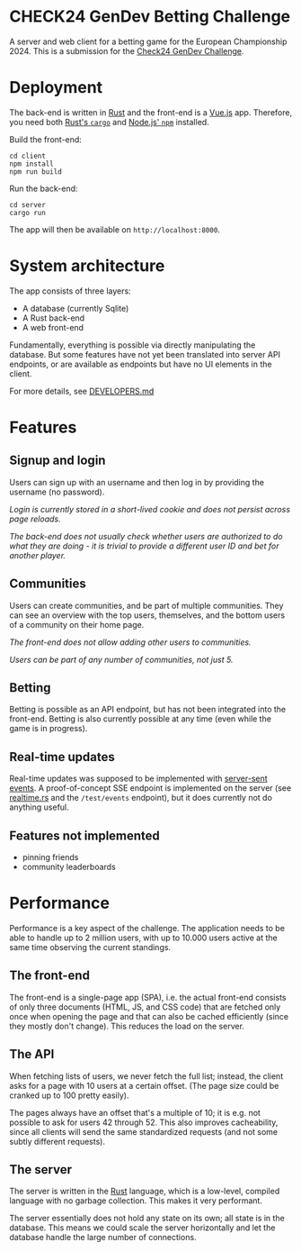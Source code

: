 # CHECK24 GenDev Betting Challenge

A server and web client for a betting game for the European Championship 2024.
This is a submission for the [Check24 GenDev Challenge](https://github.com/check24-scholarships/check24-betting-challenge).

# Deployment

The back-end is written in [Rust](https://www.rust-lang.org/) and the front-end is a [Vue.js](https://vuejs.org/) app. Therefore, you need both [Rust's `cargo`](https://www.rust-lang.org/tools/install) and [Node.js' `npm`](https://nodejs.org/en/download) installed.

Build the front-end:
```
cd client
npm install
npm run build
```
Run the back-end:
```
cd server
cargo run
```

The app will then be available on `http://localhost:8000`.

# System architecture

The app consists of three layers:
- A database (currently Sqlite)
- A Rust back-end
- A web front-end

Fundamentally, everything is possible via directly manipulating the database. But some features have not yet been translated into server API endpoints, or are available as endpoints but have no UI elements in the client.

For more details, see [DEVELOPERS.md](./DEVELOPERS.md)

# Features

## Signup and login
Users can sign up with an username and then log in by providing the username (no password).

*Login is currently stored in a short-lived cookie and does not persist across page reloads.*

*The back-end does not usually check whether users are authorized to do what they are doing - it is trivial to provide a different user ID and bet for another player.*

## Communities
Users can create communities, and be part of multiple communities. They can see an overview with the top users, themselves, and the bottom users of a community on their home page.

*The front-end does not allow adding other users to communities.*

*Users can be part of any number of communities, not just 5.*

## Betting

Betting is possible as an API endpoint, but has not been integrated into the front-end. Betting is also currently possible at any time (even while the game is in progress).

## Real-time updates

Real-time updates was supposed to be implemented with [server-sent events](https://developer.mozilla.org/en-US/docs/Web/API/Server-sent_events/Using_server-sent_events).
A proof-of-concept SSE endpoint is implemented on the server (see [realtime.rs](./server/src/realtime.rs) and the `/test/events` endpoint),
but it does currently not do anything useful.

## Features not implemented

- pinning friends
- community leaderboards

# Performance

Performance is a key aspect of the challenge.
The application needs to be able to handle up to 2 million users, with up to 10.000 users active at the same time observing the current standings.

## The front-end
The front-end is a single-page app (SPA), i.e. the actual front-end consists of only three documents (HTML, JS, and CSS code)
that are fetched only once when opening the page and that can also be cached efficiently (since they mostly don't change).
This reduces the load on the server.

## The API

When fetching lists of users, we never fetch the full list; instead, the client asks for a page with 10 users at a certain offset.
(The page size could be cranked up to 100 pretty easily).

The pages always have an offset that's a multiple of 10; it is e.g. not possible to ask for users 42 through 52.
This also improves cacheability, since all clients will send the same standardized requests (and not some subtly different requests).

## The server
The server is written in the [Rust](https://www.rust-lang.org/) language, which is a low-level, compiled language with no garbage collection.
This makes it very performant.

The server essentially does not hold any state on its own; all state is in the database.
This means we could scale the server horizontally and let the database handle the large number of connections.
